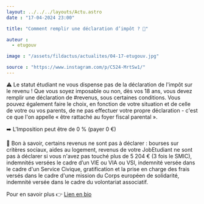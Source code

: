 ```yaml
---
layout: ../../../layouts/Actu.astro
date : "17-04-2024 23:00"

title: "Comment remplir une déclaration d’impôt ? 📝"

auteur :
  - etugouv

image : "/assets/fildactus/actualites/04-17-etugouv.jpg"

source : "https://www.instagram.com/p/C524-MrtSw1/"
---
```


⚠️ Le statut étudiant ne vous dispense pas de la déclaration de l'impôt sur le revenu ! Que vous soyez imposable ou non, dès vos 18 ans, vous devez remplir une déclaration de #revenus, sous certaines conditions. Vous pouvez également faire le choix, en fonction de votre situation et de celle de votre ou vos parents, de ne pas effectuer votre propre déclaration - c'est ce que l'on appelle « être rattaché au foyer fiscal parental ».

➡️ L'Imposition peut être de 0 % (payer 0 €)

🔴 Bon à savoir, certains revenus ne sont pas à déclarer : bourses sur critères sociaux, aides au logement, revenus de votre JobEtudiant ne sont pas à déclarer si vous n'avez pas touché plus de 5 204 € (3 fois le SMIC), indemnités versées le cadre d’un VIE ou VIA ou VSI, indemnité versée dans le cadre d'un Service Civique, gratification et la prise en charge des frais versés dans le cadre d'une mission du Corps européen de solidarité, indemnité versée dans le cadre du volontariat associatif.

Pour en savoir plus 👉 [Lien en bio](https://www.etudiant.gouv.fr/fr/impot-sur-le-revenu-le-cas-des-etudiants-1837)